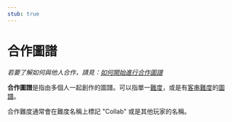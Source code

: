 ```yaml
---
stub: true
---
```


# 合作圖譜

*若要了解如何與他人合作，請見：[如何開始進行合作圖譜](/wiki/Guides/Collab_Information)*

**合作圖譜**是指由多個人一起創作的圖譜。可以指單一[難度](/wiki/Beatmap/Difficulty)，或是有[客串難度](/wiki/Beatmap/Guest_difficulty)的[圖譜](/wiki/Beatmap)。

合作難度通常會在難度名稱上標記 "Collab" 或是其他玩家的名稱。
